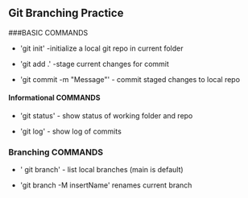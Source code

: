 ## Git Branching Practice

###BASIC COMMANDS
* 'git init' -initialize a local git repo in current folder

* 'git add .' -stage current changes for commit

* 'git commit -m "Message"'  - commit staged changes to local repo

#### Informational COMMANDS
* 'git status' - show status of working folder and repo

* 'git log' - show log of commits

### Branching COMMANDS
* ' git branch' - list local branches (main is default)

* 'git branch -M insertName' renames current branch
